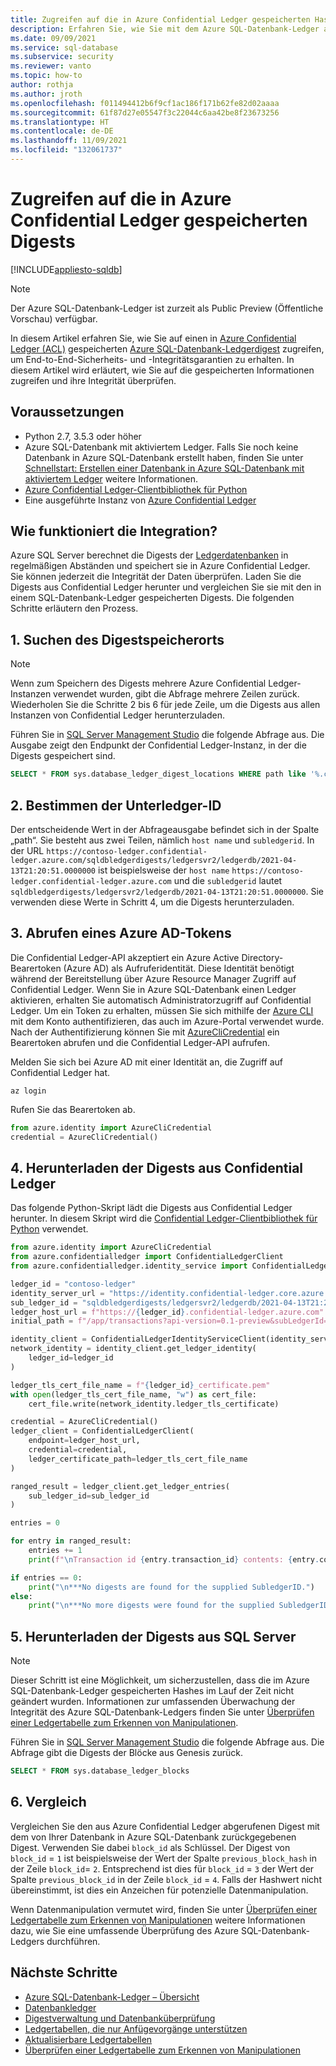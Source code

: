 ```yaml
---
title: Zugreifen auf die in Azure Confidential Ledger gespeicherten Hashes
description: Erfahren Sie, wie Sie mit dem Azure SQL-Datenbank-Ledger auf die in Azure Confidential Ledger (ACL) gespeicherten Digests zugreifen.
ms.date: 09/09/2021
ms.service: sql-database
ms.subservice: security
ms.reviewer: vanto
ms.topic: how-to
author: rothja
ms.author: jroth
ms.openlocfilehash: f011494412b6f9cf1ac186f171b62fe82d02aaaa
ms.sourcegitcommit: 61f87d27e05547f3c22044c6aa42be8f23673256
ms.translationtype: HT
ms.contentlocale: de-DE
ms.lasthandoff: 11/09/2021
ms.locfileid: "132061737"
---
```

# <a name="access-the-digests-stored-in-confidential-ledger"></a>Zugreifen auf die in Azure Confidential Ledger gespeicherten Digests

[!INCLUDE[appliesto-sqldb](../includes/appliesto-sqldb.md)]

> [!NOTE]
> Der Azure SQL-Datenbank-Ledger ist zurzeit als Public Preview (Öffentliche Vorschau) verfügbar.

In diesem Artikel erfahren Sie, wie Sie auf einen in [Azure Confidential Ledger (ACL)](../../confidential-ledger/index.yml) gespeicherten [Azure SQL-Datenbank-Ledgerdigest](ledger-overview.md) zugreifen, um End-to-End-Sicherheits- und -Integritätsgarantien zu erhalten. In diesem Artikel wird erläutert, wie Sie auf die gespeicherten Informationen zugreifen und ihre Integrität überprüfen.

## <a name="prerequisites"></a>Voraussetzungen

- Python 2.7, 3.5.3 oder höher
- Azure SQL-Datenbank mit aktiviertem Ledger. Falls Sie noch keine Datenbank in Azure SQL-Datenbank erstellt haben, finden Sie unter [Schnellstart: Erstellen einer Datenbank in Azure SQL-Datenbank mit aktiviertem Ledger](ledger-create-a-single-database-with-ledger-enabled.md) weitere Informationen.
- [Azure Confidential Ledger-Clientbibliothek für Python](https://github.com/Azure/azure-sdk-for-python/tree/master/sdk/confidentialledger/azure-confidentialledger)
- Eine ausgeführte Instanz von [Azure Confidential Ledger](../../confidential-ledger/index.yml)

## <a name="how-does-the-integration-work"></a>Wie funktioniert die Integration?

Azure SQL Server berechnet die Digests der [Ledgerdatenbanken](ledger-overview.md#ledger-database) in regelmäßigen Abständen und speichert sie in Azure Confidential Ledger. Sie können jederzeit die Integrität der Daten überprüfen. Laden Sie die Digests aus Confidential Ledger herunter und vergleichen Sie sie mit den in einem SQL-Datenbank-Ledger gespeicherten Digests. Die folgenden Schritte erläutern den Prozess.

## <a name="1-find-the-digest-location"></a>1. Suchen des Digestspeicherorts

> [!NOTE]
> Wenn zum Speichern des Digests mehrere Azure Confidential Ledger-Instanzen verwendet wurden, gibt die Abfrage mehrere Zeilen zurück. Wiederholen Sie die Schritte 2 bis 6 für jede Zeile, um die Digests aus allen Instanzen von Confidential Ledger herunterzuladen.

Führen Sie in [SQL Server Management Studio](/sql/ssms/download-sql-server-management-studio-ssms) die folgende Abfrage aus. Die Ausgabe zeigt den Endpunkt der Confidential Ledger-Instanz, in der die Digests gespeichert sind.

```sql
SELECT * FROM sys.database_ledger_digest_locations WHERE path like '%.confidential-ledger.azure.com%'
```

## <a name="2-determine-the-subledgerid"></a>2. Bestimmen der Unterledger-ID

Der entscheidende Wert in der Abfrageausgabe befindet sich in der Spalte „path“. Sie besteht aus zwei Teilen, nämlich `host name` und `subledgerid`. In der URL `https://contoso-ledger.confidential-ledger.azure.com/sqldbledgerdigests/ledgersvr2/ledgerdb/2021-04-13T21:20:51.0000000` ist beispielsweise der `host name` `https://contoso-ledger.confidential-ledger.azure.com` und die `subledgerid` lautet `sqldbledgerdigests/ledgersvr2/ledgerdb/2021-04-13T21:20:51.0000000`. Sie verwenden diese Werte in Schritt 4, um die Digests herunterzuladen.

## <a name="3-obtain-an-azure-ad-token"></a>3. Abrufen eines Azure AD-Tokens

Die Confidential Ledger-API akzeptiert ein Azure Active Directory-Bearertoken (Azure AD) als Aufruferidentität. Diese Identität benötigt während der Bereitstellung über Azure Resource Manager Zugriff auf Confidential Ledger. Wenn Sie in Azure SQL-Datenbank einen Ledger aktivieren, erhalten Sie automatisch Administratorzugriff auf Confidential Ledger. Um ein Token zu erhalten, müssen Sie sich mithilfe der [Azure CLI](/cli/azure/install-azure-cli) mit dem Konto authentifizieren, das auch im Azure-Portal verwendet wurde. Nach der Authentifizierung können Sie mit [AzureCliCredential](/python/api/azure-identity/azure.identity.azureclicredential) ein Bearertoken abrufen und die Confidential Ledger-API aufrufen.

Melden Sie sich bei Azure AD mit einer Identität an, die Zugriff auf Confidential Ledger hat.

```azure-cli
az login
```

Rufen Sie das Bearertoken ab.

```python
from azure.identity import AzureCliCredential
credential = AzureCliCredential()
```

## <a name="4-download-the-digests-from-confidential-ledger"></a>4. Herunterladen der Digests aus Confidential Ledger

Das folgende Python-Skript lädt die Digests aus Confidential Ledger herunter. In diesem Skript wird die [Confidential Ledger-Clientbibliothek für Python](https://github.com/Azure/azure-sdk-for-python/tree/master/sdk/confidentialledger/azure-confidentialledger) verwendet.

```python
from azure.identity import AzureCliCredential
from azure.confidentialledger import ConfidentialLedgerClient
from azure.confidentialledger.identity_service import ConfidentialLedgerIdentityServiceClient

ledger_id = "contoso-ledger"
identity_server_url = "https://identity.confidential-ledger.core.azure.com"
sub_ledger_id = "sqldbledgerdigests/ledgersvr2/ledgerdb/2021-04-13T21:20:51.0000000"
ledger_host_url = f"https://{ledger_id}.confidential-ledger.azure.com"
initial_path = f"/app/transactions?api-version=0.1-preview&subLedgerId={sub_ledger_id}"

identity_client = ConfidentialLedgerIdentityServiceClient(identity_server_url)
network_identity = identity_client.get_ledger_identity(
    ledger_id=ledger_id
)

ledger_tls_cert_file_name = f"{ledger_id}_certificate.pem"
with open(ledger_tls_cert_file_name, "w") as cert_file:
    cert_file.write(network_identity.ledger_tls_certificate)

credential = AzureCliCredential()
ledger_client = ConfidentialLedgerClient(
    endpoint=ledger_host_url, 
    credential=credential,
    ledger_certificate_path=ledger_tls_cert_file_name
)

ranged_result = ledger_client.get_ledger_entries(
    sub_ledger_id=sub_ledger_id
)

entries = 0

for entry in ranged_result:
    entries += 1
    print(f"\nTransaction id {entry.transaction_id} contents: {entry.contents}")

if entries == 0:
    print("\n***No digests are found for the supplied SubledgerID.")
else:
    print("\n***No more digests were found for the supplied SubledgerID.")
```

## <a name="5-download-the-digests-from-the-sql-server"></a>5. Herunterladen der Digests aus SQL Server

> [!NOTE]
> Dieser Schritt ist eine Möglichkeit, um sicherzustellen, dass die im Azure SQL-Datenbank-Ledger gespeicherten Hashes im Lauf der Zeit nicht geändert wurden. Informationen zur umfassenden Überwachung der Integrität des Azure SQL-Datenbank-Ledgers finden Sie unter [Überprüfen einer Ledgertabelle zum Erkennen von Manipulationen](ledger-verify-database.md).

Führen Sie in [SQL Server Management Studio](/sql/ssms/download-sql-server-management-studio-ssms) die folgende Abfrage aus. Die Abfrage gibt die Digests der Blöcke aus Genesis zurück.

```sql
SELECT * FROM sys.database_ledger_blocks
```

## <a name="6-comparison"></a>6. Vergleich

Vergleichen Sie den aus Azure Confidential Ledger abgerufenen Digest mit dem von Ihrer Datenbank in Azure SQL-Datenbank zurückgegebenen Digest. Verwenden Sie dabei `block_id` als Schlüssel. Der Digest von `block_id` = `1` ist beispielsweise der Wert der Spalte `previous_block_hash` in der Zeile `block_id`= `2`. Entsprechend ist dies für `block_id` = `3` der Wert der Spalte `previous_block_id` in der Zeile `block_id` = `4`. Falls der Hashwert nicht übereinstimmt, ist dies ein Anzeichen für potenzielle Datenmanipulation.

Wenn Datenmanipulation vermutet wird, finden Sie unter [Überprüfen einer Ledgertabelle zum Erkennen von Manipulationen](ledger-verify-database.md) weitere Informationen dazu, wie Sie eine umfassende Überprüfung des Azure SQL-Datenbank-Ledgers durchführen.

## <a name="next-steps"></a>Nächste Schritte

- [Azure SQL-Datenbank-Ledger – Übersicht](ledger-overview.md)
- [Datenbankledger](ledger-database-ledger.md)
- [Digestverwaltung und Datenbanküberprüfung](ledger-digest-management-and-database-verification.md)
- [Ledgertabellen, die nur Anfügevorgänge unterstützen](ledger-append-only-ledger-tables.md)
- [Aktualisierbare Ledgertabellen](ledger-updatable-ledger-tables.md)
- [Überprüfen einer Ledgertabelle zum Erkennen von Manipulationen](ledger-verify-database.md)
